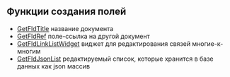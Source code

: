 ## Функции создания полей

* [GetFldTitle](/flds/getFldTitle.md) название документа
* [GetFldRef](/flds/getFldRef.md) поле-ссылка на другой документ
* [GetFldLinkListWidget](/flds/getFldLinkListWidget.md) виджет для редактирования связей многие-к-многим
* [GetFldJsonList](/flds/getFldJsonList.md) редактируемый список, которые хранится в базе данных как json массив